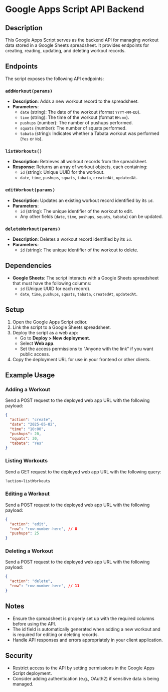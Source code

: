 # Google Apps Script API Backend

## Description
This Google Apps Script serves as the backend API for managing workout data stored in a Google Sheets spreadsheet. It provides endpoints for creating, reading, updating, and deleting workout records.

## Endpoints
The script exposes the following API endpoints:

### `addWorkout(params)`
- **Description**: Adds a new workout record to the spreadsheet.
- **Parameters**:
  - `date` (string): The date of the workout (format `YYYY-MM-DD`).
  - `time` (string): The time of the workout (format `HH:mm`).
  - `pushups` (number): The number of pushups performed.
  - `squats` (number): The number of squats performed.
  - `tabata` (string): Indicates whether a Tabata workout was performed (`Yes` or `No`).

### `listWorkouts()`
- **Description**: Retrieves all workout records from the spreadsheet.
- **Response**: Returns an array of workout objects, each containing:
  - `id` (string): Unique UUID for the workout.
  - `date`, `time`, `pushups`, `squats`, `tabata`, `createdAt`, `updatedAt`.

### `editWorkout(params)`
- **Description**: Updates an existing workout record identified by its `id`.
- **Parameters**:
  - `id` (string): The unique identifier of the workout to edit.
  - Any other fields (`date`, `time`, `pushups`, `squats`, `tabata`) can be updated.

### `deleteWorkout(params)`
- **Description**: Deletes a workout record identified by its `id`.
- **Parameters**:
  - `id` (string): The unique identifier of the workout to delete.

## Dependencies
- **Google Sheets**: The script interacts with a Google Sheets spreadsheet that must have the following columns:
  - `id` (Unique UUID for each record).
  - `date`, `time`, `pushups`, `squats`, `tabata`, `createdAt`, `updatedAt`.

## Setup
1. Open the Google Apps Script editor.
2. Link the script to a Google Sheets spreadsheet.
3. Deploy the script as a web app:
   - Go to **Deploy > New deployment**.
   - Select **Web app**.
   - Set the access permissions to "Anyone with the link" if you want public access.
4. Copy the deployment URL for use in your frontend or other clients.

## Example Usage
### Adding a Workout
Send a POST request to the deployed web app URL with the following payload:
```json
{
  "action": "create",
  "date": "2025-05-02",
  "time": "10:00",
  "pushups": 20,
  "squats": 30,
  "tabata": "Yes"
}
```

### Listing Workouts
Send a GET request to the deployed web app URL with the following query:

```javascript
?action=listWorkouts
```

### Editing a Workout
Send a POST request to the deployed web app URL with the following payload:

```json
{
  "action": "edit",
  "row": "row-number-here", // 8
  "pushups": 25
}
```

### Deleting a Workout
Send a POST request to the deployed web app URL with the following payload:

```json
{
  "action": "delete",
  "row": "row-number-here", // 11
}
```

## Notes
- Ensure the spreadsheet is properly set up with the required columns before using the API.
- The id field is automatically generated when adding a new workout and is required for editing or deleting records.
- Handle API responses and errors appropriately in your client application.

## Security
- Restrict access to the API by setting permissions in the Google Apps Script deployment.
- Consider adding authentication (e.g., OAuth2) if sensitive data is being managed.